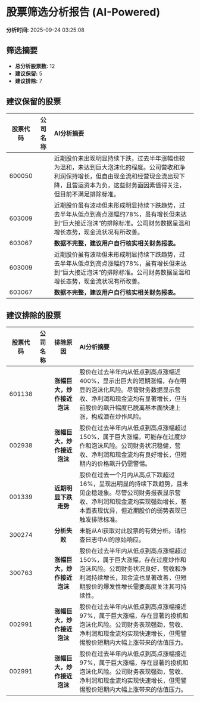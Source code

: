 # 股票筛选分析报告 (AI-Powered)

**分析时间:** 2025-09-24 03:25:08

## 筛选摘要

- **总分析股票数:** 12
- **建议保留:** 5
- **建议排除:** 7

## 建议保留的股票

| 股票代码 | 公司名称 | AI分析摘要 |
|:---:|:---:|:---|
| 600050 |  | 近期股价未出现明显持续下跌，过去半年涨幅也较为温和，未达到巨大泡沫化的程度。公司营收和净利润保持增长，但自由现金流和经营现金流出现下降，且营运资本为负，这些财务面因素值得关注，但目前不满足排除标准。 |
| 603009 |  | 近期股价虽有波动但未形成明显持续下跌趋势，过去半年从低点到高点涨幅约78%，虽有增长但未达到“巨大接近泡沫”的排除标准。公司财务数据呈温和增长态势，现金流状况有所改善。 |
| 603067 |  | **数据不完整，建议用户自行核实相关财务报表。** |
| 603009 |  | 近期股价虽有波动但未形成明显持续下跌趋势，过去半年从低点到高点涨幅约78%，虽有增长但未达到“巨大接近泡沫”的排除标准。公司财务数据呈温和增长态势，现金流状况有所改善。 |
| 603067 |  | **数据不完整，建议用户自行核实相关财务报表。** |

## 建议排除的股票

| 股票代码 | 公司名称 | 排除原因 | AI分析摘要 |
|:---:|:---:|:---:|:---|
| 601138 |  | **涨幅巨大，炒作接近泡沫** | 股价在过去半年内从低点到高点涨幅近400%，显示出巨大的短期涨幅，存在明显的泡沫化风险。尽管财务数据显示营收、净利润和现金流均有显著增长，但当前股价的飙升幅度已脱离基本面快速上涨，构成潜在炒作风险。 |
| 002938 |  | **涨幅巨大，炒作接近泡沫** | 股价在过去半年内从低点到高点涨幅超过150%，属于巨大涨幅，可能存在过度炒作和泡沫风险。公司财务状况稳健，营收、净利润和现金流均有良好增长，但短期内的价格飙升仍需警惕。 |
| 001339 |  | **近期明显下跌走势** | 股价在过去一个月内从高点下跌超过16%，呈现出明显的持续下跌趋势，且未见企稳迹象。尽管公司财务报表显示营收、净利润和现金流均实现强劲增长，基本面表现优异，但近期股价的弱势表现已触发排除标准。 |
| 300274 |  | **分析失败** | 未能从AI获取对此股票的有效分析。请检查日志中AI的原始响应。 |
| 300763 |  | **涨幅巨大，炒作接近泡沫** | 股价在过去半年内从低点到高点涨幅超过150%，属于巨大涨幅，存在过度炒作和泡沫风险。公司财务状况良好，营收和净利润持续增长，现金流也显著改善，但短期股价的爆发性增长需要高度关注其可持续性。 |
| 002991 |  | **涨幅巨大，炒作接近泡沫** | 股价在过去半年内从低点到高点涨幅接近97%，属于巨大涨幅，存在显著的投机和泡沫化风险。公司财务表现强劲，营收、净利润和现金流均实现快速增长，但需警惕股价短期内大幅上涨带来的估值压力。 |
| 002991 |  | **涨幅巨大，炒作接近泡沫** | 股价在过去半年内从低点到高点涨幅接近97%，属于巨大涨幅，存在显著的投机和泡沫化风险。公司财务表现强劲，营收、净利润和现金流均实现快速增长，但需警惕股价短期内大幅上涨带来的估值压力。 |

